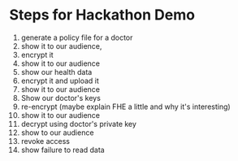 # Steps for Hackathon Demo

1. generate a policy file for a doctor
1. show it to our audience,
1. encrypt it
1. show it to our audience
1. show our health data
1. encrypt it and upload it
1. show it to our audience
1. Show our doctor's keys
1. re-encrypt (maybe explain FHE a little and why it's interesting)
1. show it to our audience
1. decrypt using doctor's private key
1. show to our audience
1. revoke access
1. show failure to read data
